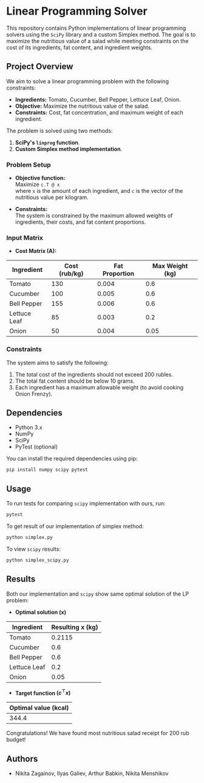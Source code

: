 # Linear Programming Solver

This repository contains Python implementations of linear programming solvers using the `SciPy` library and a custom Simplex method. The goal is to maximize the nutritious value of a salad while meeting constraints on the cost of its ingredients, fat content, and ingredient weights.

## Project Overview

We aim to solve a linear programming problem with the following constraints:
- **Ingredients:** Tomato, Cucumber, Bell Pepper, Lettuce Leaf, Onion.
- **Objective:** Maximize the nutritious value of the salad.
- **Constraints:** Cost, fat concentration, and maximum weight of each ingredient.

The problem is solved using two methods:
1. **SciPy's `linprog` function**.
2. **Custom Simplex method implementation**.

### Problem Setup

- **Objective function:**  
   Maximize `c.T @ x`  
   where `x` is the amount of each ingredient, and `c` is the vector of the nutritious value per kilogram.
  
- **Constraints:**  
   The system is constrained by the maximum allowed weights of ingredients, their costs, and fat content proportions.

### Input Matrix

- **Cost Matrix (A):**

| Ingredient    | Cost (rub/kg) | Fat Proportion | Max Weight (kg) |
| ------------- | ------------- | ---------------| --------------- |
| Tomato        | 130           | 0.004          | 0.6             |
| Cucumber      | 100           | 0.005          | 0.6             |
| Bell Pepper   | 155           | 0.006          | 0.6             |
| Lettuce Leaf  | 85            | 0.003          | 0.2             |
| Onion         | 50            | 0.004          | 0.05            |

### Constraints
The system aims to satisfy the following:
1. The total cost of the ingredients should not exceed 200 rubles.
2. The total fat content should be below 10 grams.
3. Each ingredient has a maximum allowable weight (to avoid cooking Onion Frenzy).

## Dependencies

- Python 3.x
- NumPy
- SciPy
- PyTest (optional) 

You can install the required dependencies using pip:

```bash
pip install numpy scipy pytest
```

## Usage

To run tests for comparing `scipy` implementation with ours, run:
```bash
pytest
```
To get result of our implementation of simplex method:
```bash
python simplex.py
```
To view `scipy` results:
```bash
python simplex_scipy.py
```

## Results

Both our implementation and `scipy` show same optimal solution of the LP problem:

- **Optimal solution (x)**

| Ingredient    | Resulting x (kg)|
| ------------- | --------------- |
| Tomato        | 0.2115          |
| Cucumber      | 0.6             |
| Bell Pepper   | 0.6             |
| Lettuce Leaf  | 0.2             |
| Onion         | 0.05            |

- **Target function $(c^\top x)$**

| Optimal value (kcal) |
| -------------------- |
| 344.4                |

Congratulations! We have found most nutritious salad receipt for 200 rub budget!
## Authors

- Nikita Zagainov, Ilyas Galiev, Arthur Babkin, Nikita Menshikov
